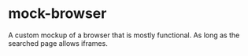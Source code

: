 # mock-browser
A custom mockup of a browser that is mostly functional. As long as the searched page allows iframes.
